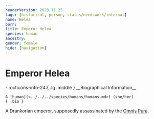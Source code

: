 ```yaml
---
headerVersion: 2023.11.25
tags: [historical, person, status/needswork/internal]
name: Helea
born:
title: Emperor Helea
species: human
ancestry:
gender: female
hide: [navigation]
---
```

# Emperor Helea
<div class="grid cards ext-narrow-margin ext-one-column" markdown>
- :octicons-info-24:{ .lg .middle } __Biographical Information__

    A [human](<../../../species/humans/humans.md>) (she/her)  
    { .bio }

</div>


A Drankorian emperor, supposedly assassinated by the [Omnis Pura](<../../../groups/drankorian-societies/omnis-pura.md>).

